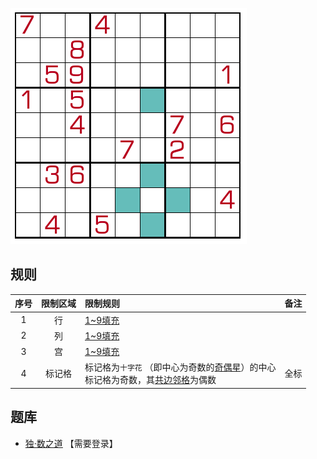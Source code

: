 ![](../../../../images/sudoku/十字花数独.png)

## 规则
| 序号 | 限制区域 | 限制规则 | 备注 |
| :---: | :---: | :--- | :---: |
| 1 | 行 | [1~9填充] | |
| 2 | 列 | [1~9填充] | |
| 3 | 宫 | [1~9填充] | |
| 4 | 标记格 | 标记格为`十字花` （即中心为奇数的[奇偶星]）的中心<br/>标记格为奇数，其[共边邻格]为偶数<br/> | 全标 |

## 题库
- [独·数之道](http://www.sudokufans.org.cn/lx/game.index.php?type=oeh) 【需要登录】

[1~9填充]: ../../../../rules.md#1~9填充
[奇偶星]: ../../../../rules.md#奇偶星
[共边邻格]: ../../../../rules.md#共边邻格